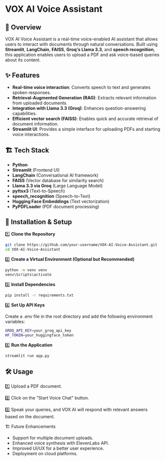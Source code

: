 # VOX AI Voice Assistant

## 📌 Overview

VOX AI Voice Assistant is a real-time voice-enabled AI assistant that allows users to interact with documents through natural conversations. Built using **Streamlit**, **LangChain**, **FAISS**, **Groq's Llama 3.3**, and **speech recognition**, this application enables users to upload a PDF and ask voice-based queries about its content.

## ✨ Features

- **Real-time voice interaction**: Converts speech to text and generates spoken responses.
- **Retrieval-Augmented Generation (RAG)**: Extracts relevant information from uploaded documents.
- **Integration with Llama 3.3 (Groq)**: Enhances question-answering capabilities.
- **Efficient vector search (FAISS)**: Enables quick and accurate retrieval of document information.
- **Streamlit UI**: Provides a simple interface for uploading PDFs and starting voice interactions.

## 🏗️ Tech Stack

- **Python**
- **Streamlit** (Frontend UI)
- **LangChain** (Conversational AI framework)
- **FAISS** (Vector database for similarity search)
- **Llama 3.3 via Groq** (Large Language Model)
- **pyttsx3** (Text-to-Speech)
- **speech_recognition** (Speech-to-Text)
- **Hugging Face Embeddings** (Text vectorization)
- **PyPDFLoader** (PDF document processing)

## 🚀 Installation & Setup

1️⃣ **Clone the Repository**

```bash
git clone https://github.com/your-username/VOX-AI-Voice-Assistant.git
cd VOX-AI-Voice-Assistant
```

2️⃣ **Create a Virtual Environment (Optional but Recommended)**

```bash
python -m venv venv
venv\Scripts\activate
```

3️⃣ **Install Dependencies**

```bash
pip install -r requirements.txt
```

4️⃣ **Set Up API Keys**

Create a .env file in the root directory and add the following environment variables:

```bash
GROQ_API_KEY=your_groq_api_key
HF_TOKEN=your_huggingface_token
```

5️⃣ **Run the Application**

```bash
streamlit run app.py
```

## 🛠️ Usage
1️⃣ Upload a PDF document.

2️⃣ Click on the "Start Voice Chat" button.

3️⃣ Speak your queries, and VOX AI will respond with relevant answers based on the document.

🏗️ Future Enhancements
- Support for multiple document uploads.
- Enhanced voice synthesis with ElevenLabs API.
- Improved UI/UX for a better user experience.
- Deployment on cloud platforms.
